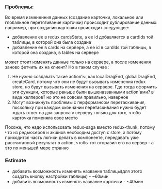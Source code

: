 ### Проблемы:

Во время измененния данных (создание карточки, локальное или глобальное перетягивание карточки) происходит дублирование данных: например, при создании карточки происходит следующее:

-   добавление ее в redux cardsState, а ее id добавляется в cardIds той таблицы, в которой она была создана
-   добавление ее в cards на сервере, а ее id в cardIds той таблицы, в которой она создана, в tables на сервере

может стоит изменять данные только на сервере, а после изменения заново фетчить их на клиент? Но в таком случае :

1. Не нужно создавать такие action'ы, как localDragEnd, globalDragEnd, createCard, потому что они не будут вызывать изменения redux store, но будут вызывать изменения на сервере.
   Где тогда оформить эти функции, которые раньше были вышеназванными action'ами? в виде хелперов? но это не совсем правильно, наверное
2. Могут возникнуть проблемы с перформансом перетаскивания, поскольку при каждом окончании перетаскивания нужно будет ждать ответ на два запроса к серверу только для того, чтобы карточка поменяла свое место

Похоже, что надо использовать redux-saga вместо redux-thunk, потому что из редьюсеров и экшнов необходим доступ с store, а потому приходится часть логики делать в компоненте, передавать уже рассчитанный результат в action, чтобы тот отправил его на сервер - а это по меньшей мере странно

### Estimate

<!-- - добавить возможность раскрывать карту в виде модального окна - ~60мин -->
<!-- -   добавить возможность удалять карточку с экрана открытой карты - ~20мин -->

-   добавить возможность изменять название таблицы(для этого создать кнопку настройки таблицы) - ~60мин
-   добавить возможность изменять название карточки - ~40мин
